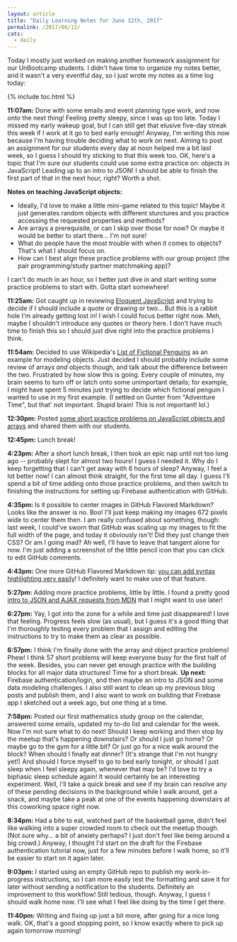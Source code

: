 ```yaml
---
layout: article
title: "Daily Learning Notes for June 12th, 2017"
permalink: /2017/06/12/
cats:
  - daily
---
```


Today I mostly just worked on making another homework assignment for our UnBootcamp students. I didn't have time to organize my notes better, and it wasn't a very eventful day, so I just wrote my notes as a time log today:

{% include toc.html %}

**11:07am:** Done with some emails and event planning type work, and now onto the next thing! Feeling pretty sleepy, since I was up too late. Today I missed my early wakeup goal, but I can still get that elusive five-day streak this week if I work at it go to bed early enough! Anyway, I'm writing this now because I'm having trouble deciding what to work on next. Aiming to post an assignment for our students every day at noon helped me a bit last week, so I guess I should try sticking to that this week too. OK, here's a topic that I'm sure our students could use some extra practice on: objects in JavaScript! Leading up to an intro to JSON! I should be able to finish the first part of that in the next hour, right? Worth a shot.

**Notes on teaching JavaScript objects:**

  - Ideally, I'd love to make a little mini-game related to this topic! Maybe it just generates random objects with different sturctures and you practice accessing the requested properties and methods?
  - Are arrays a prerequisite, or can I skip over those for now? Or maybe it would be better to start there... I'm not sure!
  - What do people have the most trouble with when it comes to objects? That's what I should focus on.
  - How can I best align these practice problems with our group project (the pair programming/study partner matchmaking app)?

I can't do much in an hour, so I better just dive in and start writing some practice problems to start with. Gotta start somewhere!

**11:25am:** Got caught up in reviewing [Eloquent JavaScript](http://eloquentjavascript.net/) and trying to decide if I should include a quote or drawing or two... But this is a rabbit hole I'm already getting lost in! I wish I could focus better right now. Meh, maybe I shouldn't introduce any quotes or theory here. I don't have much time to finish this so I should just dive right into the practice problems I think.

**11:54am:** Decided to use Wikipedia's [List of Fictional Penguins](https://en.wikipedia.org/wiki/List_of_fictional_penguins) as an example for modeling objects. Just decided I should probably include some review of arrays *and* objects though, and talk about the difference between the two. Frustrated by how slow this is going. Every couple of minutes, my brain seems to turn off or latch onto some unimportant details; for example, I might have spent 5 minutes just trying to decide which fictional penguin I wanted to use in my first example. (I settled on Gunter from "Adventure Time", but that' not important. Stupid brain! This is not important! lol.)

**12:30pm:** Posted [some short practice problems on JavaScript objects and arrays](https://github.com/LearnTeachCode/pair-partners/issues/42) and shared them with our students.

**12:45pm:** Lunch break!

**4:23pm:** After a short lunch break, I then took an epic nap until not too long ago -- probably slept for almost two hours! I guess I needed it. Why do I keep forgetting that I can't get away with 6 hours of sleep? Anyway, I feel a lot better now! I can almost think straight, for the first time all day. I guess I'll spend a bit of time adding onto those practice problems, and then switch to finishing the instructions for setting up Firebase authentication with GitHub.

**4:35pm:** Is it possible to center images in GitHub Flavored Markdown? Looks like the answer is no. Boo! I'll just keep making my images 672 pixels wide to center them then. I am really confused about something, though: last week, I could've sworn that GitHub was scaling up my images to fit the full width of the page, and today it obviously isn't! Did they just change their CSS? Or am I going mad? Ah well, I'll have to leave that tangent alone for now. I'm just adding a screenshot of the little pencil icon that you can click to edit GitHub comments.

**4:43pm:** One more GitHub Flavored Markdown tip: [you can add syntax highlighting very easily](https://help.github.com/articles/creating-and-highlighting-code-blocks/)! I definitely want to make use of that feature.

**5:27pm:** Adding more practice problems, little by little. I found a pretty good [intro to JSON and AJAX requests from MDN](https://developer.mozilla.org/en-US/docs/Learn/JavaScript/Objects/JSON) that I might want to use later!

**6:27pm:** Yay, I got into the zone for a while and time just disappeared! I love that feeling. Progress feels slow (as usual), but I guess it's a good thing that I'm thoroughly testing every problem that I assign and editing the instructions to try to make them as clear as possible.

**6:57pm:** I think I'm finally done with the array and object practice problems! Phew! I think 57 short problems will keep everyone busy for the first half of the week. Besides, you can never get enough practice with the building blocks for all major data structures! Time for a short break. **Up next:** Firebase authentication/login, and then maybe an intro to JSON and some data modeling challenges. I also still want to clean up my previous blog posts and publish them, and I also want to work on building that Firebase app I sketched out a week ago, but one thing at a time.

**7:58pm:** Posted our first mathematics study group on the calendar, answered some emails, updated my to-do list and calendar for the week. Now I'm not sure what to do next! Should I keep working and then stop by the meetup that's happening downstairs? Or should I just go home? Or maybe go to the gym for a little bit? Or just go for a nice walk around the block? When should I finally eat dinner? (It's strange that I'm not hungry yet!) And should I force myself to go to bed early tonight, or should I just sleep when I feel sleepy again, whenever that may be? I'd love to try a biphasic sleep schedule again! It would certainly be an interesting experiment. Well, I'll take a quick break and see if my brain can resolve any of these pending decisions in the background while I walk around, get a snack, and maybe take a peak at one of the events happening downstairs at this coworking space right now.

**8:34pm:** Had a bite to eat, watched part of the basketball game, didn't feel like walking into a super crowded room to check out the meetup though. (Not sure why... a bit of anxiety perhaps? I just don't feel like being around a big crowd.) Anyway, I thought I'd start on the draft for the Firebase authentication tutorial now, just for a few minutes before I walk home, so it'll be easier to start on it again later.

**9:03pm:** I started using an empty GitHub repo to publish my work-in-progress instructions, so I can more easily test the formatting and save it for later without sending a notification to the students. Definitely an improvement to this workflow! Still tedious, though. Anyway, I guess I should walk home now. I'll see what I feel like doing by the time I get there.

**11:40pm:** Writing and fixing up just a bit more, after going for a nice long walk. OK, that's a good stopping point, so I know exactly where to pick up again tomorrow morning!